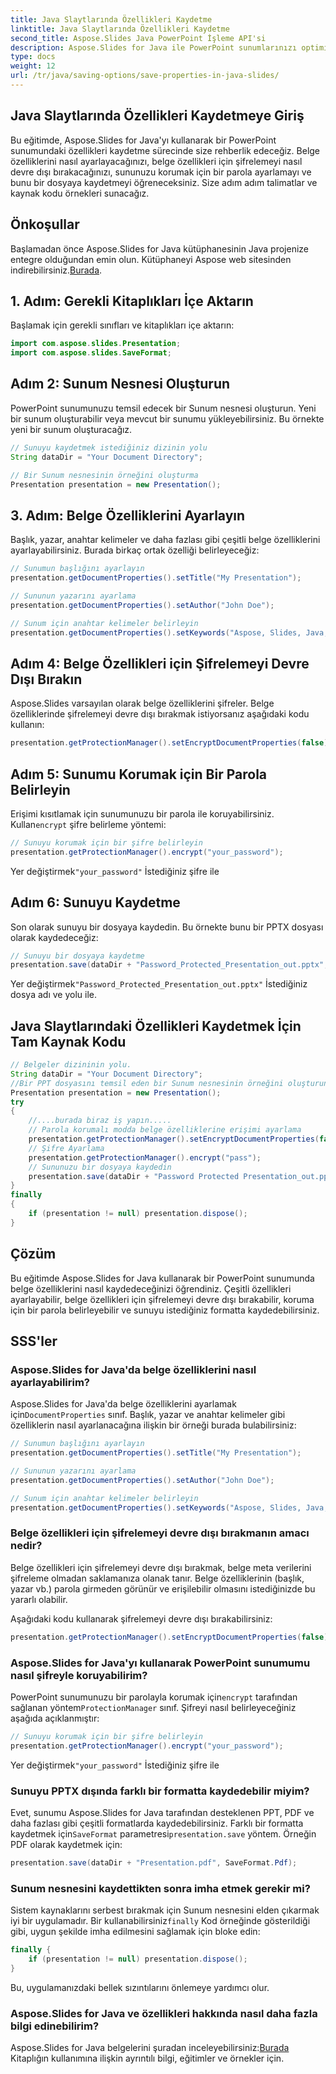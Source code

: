 ```yaml
---
title: Java Slaytlarında Özellikleri Kaydetme
linktitle: Java Slaytlarında Özellikleri Kaydetme
second_title: Aspose.Slides Java PowerPoint İşleme API'si
description: Aspose.Slides for Java ile PowerPoint sunumlarınızı optimize edin. Özellikleri ayarlamayı, şifrelemeyi devre dışı bırakmayı, parola koruması eklemeyi ve zahmetsizce kaydetmeyi öğrenin.
type: docs
weight: 12
url: /tr/java/saving-options/save-properties-in-java-slides/
---
```


## Java Slaytlarında Özellikleri Kaydetmeye Giriş

Bu eğitimde, Aspose.Slides for Java'yı kullanarak bir PowerPoint sunumundaki özellikleri kaydetme sürecinde size rehberlik edeceğiz. Belge özelliklerini nasıl ayarlayacağınızı, belge özellikleri için şifrelemeyi nasıl devre dışı bırakacağınızı, sununuzu korumak için bir parola ayarlamayı ve bunu bir dosyaya kaydetmeyi öğreneceksiniz. Size adım adım talimatlar ve kaynak kodu örnekleri sunacağız.

## Önkoşullar

 Başlamadan önce Aspose.Slides for Java kütüphanesinin Java projenize entegre olduğundan emin olun. Kütüphaneyi Aspose web sitesinden indirebilirsiniz.[Burada](https://downloads.aspose.com/slides/java).

## 1. Adım: Gerekli Kitaplıkları İçe Aktarın

Başlamak için gerekli sınıfları ve kitaplıkları içe aktarın:

```java
import com.aspose.slides.Presentation;
import com.aspose.slides.SaveFormat;
```

## Adım 2: Sunum Nesnesi Oluşturun

PowerPoint sunumunuzu temsil edecek bir Sunum nesnesi oluşturun. Yeni bir sunum oluşturabilir veya mevcut bir sunumu yükleyebilirsiniz. Bu örnekte yeni bir sunum oluşturacağız.

```java
// Sunuyu kaydetmek istediğiniz dizinin yolu
String dataDir = "Your Document Directory";

// Bir Sunum nesnesinin örneğini oluşturma
Presentation presentation = new Presentation();
```

## 3. Adım: Belge Özelliklerini Ayarlayın

Başlık, yazar, anahtar kelimeler ve daha fazlası gibi çeşitli belge özelliklerini ayarlayabilirsiniz. Burada birkaç ortak özelliği belirleyeceğiz:

```java
// Sunumun başlığını ayarlayın
presentation.getDocumentProperties().setTitle("My Presentation");

// Sununun yazarını ayarlama
presentation.getDocumentProperties().setAuthor("John Doe");

// Sunum için anahtar kelimeler belirleyin
presentation.getDocumentProperties().setKeywords("Aspose, Slides, Java, Tutorial");
```

## Adım 4: Belge Özellikleri için Şifrelemeyi Devre Dışı Bırakın

Aspose.Slides varsayılan olarak belge özelliklerini şifreler. Belge özelliklerinde şifrelemeyi devre dışı bırakmak istiyorsanız aşağıdaki kodu kullanın:

```java
presentation.getProtectionManager().setEncryptDocumentProperties(false);
```

## Adım 5: Sunumu Korumak için Bir Parola Belirleyin

 Erişimi kısıtlamak için sunumunuzu bir parola ile koruyabilirsiniz. Kullan`encrypt` şifre belirleme yöntemi:

```java
// Sunuyu korumak için bir şifre belirleyin
presentation.getProtectionManager().encrypt("your_password");
```

 Yer değiştirmek`"your_password"` İstediğiniz şifre ile

## Adım 6: Sunuyu Kaydetme

Son olarak sunuyu bir dosyaya kaydedin. Bu örnekte bunu bir PPTX dosyası olarak kaydedeceğiz:

```java
// Sunuyu bir dosyaya kaydetme
presentation.save(dataDir + "Password_Protected_Presentation_out.pptx", SaveFormat.Pptx);
```

 Yer değiştirmek`"Password_Protected_Presentation_out.pptx"` İstediğiniz dosya adı ve yolu ile.

## Java Slaytlarındaki Özellikleri Kaydetmek İçin Tam Kaynak Kodu

```java
// Belgeler dizininin yolu.
String dataDir = "Your Document Directory";
//Bir PPT dosyasını temsil eden bir Sunum nesnesinin örneğini oluşturun
Presentation presentation = new Presentation();
try
{
	//....burada biraz iş yapın.....
	// Parola korumalı modda belge özelliklerine erişimi ayarlama
	presentation.getProtectionManager().setEncryptDocumentProperties(false);
	// Şifre Ayarlama
	presentation.getProtectionManager().encrypt("pass");
	// Sununuzu bir dosyaya kaydedin
	presentation.save(dataDir + "Password Protected Presentation_out.pptx", SaveFormat.Pptx);
}
finally
{
	if (presentation != null) presentation.dispose();
}
```

## Çözüm

Bu eğitimde Aspose.Slides for Java kullanarak bir PowerPoint sunumunda belge özelliklerini nasıl kaydedeceğinizi öğrendiniz. Çeşitli özellikleri ayarlayabilir, belge özellikleri için şifrelemeyi devre dışı bırakabilir, koruma için bir parola belirleyebilir ve sunuyu istediğiniz formatta kaydedebilirsiniz.

## SSS'ler

### Aspose.Slides for Java'da belge özelliklerini nasıl ayarlayabilirim?

 Aspose.Slides for Java'da belge özelliklerini ayarlamak için`DocumentProperties` sınıf. Başlık, yazar ve anahtar kelimeler gibi özelliklerin nasıl ayarlanacağına ilişkin bir örneği burada bulabilirsiniz:

```java
// Sunumun başlığını ayarlayın
presentation.getDocumentProperties().setTitle("My Presentation");

// Sununun yazarını ayarlama
presentation.getDocumentProperties().setAuthor("John Doe");

// Sunum için anahtar kelimeler belirleyin
presentation.getDocumentProperties().setKeywords("Aspose, Slides, Java, Tutorial");
```

### Belge özellikleri için şifrelemeyi devre dışı bırakmanın amacı nedir?

Belge özellikleri için şifrelemeyi devre dışı bırakmak, belge meta verilerini şifreleme olmadan saklamanıza olanak tanır. Belge özelliklerinin (başlık, yazar vb.) parola girmeden görünür ve erişilebilir olmasını istediğinizde bu yararlı olabilir.

Aşağıdaki kodu kullanarak şifrelemeyi devre dışı bırakabilirsiniz:

```java
presentation.getProtectionManager().setEncryptDocumentProperties(false);
```

### Aspose.Slides for Java'yı kullanarak PowerPoint sunumumu nasıl şifreyle koruyabilirim?

PowerPoint sunumunuzu bir parolayla korumak için`encrypt` tarafından sağlanan yöntem`ProtectionManager` sınıf. Şifreyi nasıl belirleyeceğiniz aşağıda açıklanmıştır:

```java
// Sunuyu korumak için bir şifre belirleyin
presentation.getProtectionManager().encrypt("your_password");
```

 Yer değiştirmek`"your_password"` İstediğiniz şifre ile

### Sunuyu PPTX dışında farklı bir formatta kaydedebilir miyim?

 Evet, sunumu Aspose.Slides for Java tarafından desteklenen PPT, PDF ve daha fazlası gibi çeşitli formatlarda kaydedebilirsiniz. Farklı bir formatta kaydetmek için`SaveFormat` parametresi`presentation.save` yöntem. Örneğin PDF olarak kaydetmek için:

```java
presentation.save(dataDir + "Presentation.pdf", SaveFormat.Pdf);
```

### Sunum nesnesini kaydettikten sonra imha etmek gerekir mi?

 Sistem kaynaklarını serbest bırakmak için Sunum nesnesini elden çıkarmak iyi bir uygulamadır. Bir kullanabilirsiniz`finally` Kod örneğinde gösterildiği gibi, uygun şekilde imha edilmesini sağlamak için bloke edin:

```java
finally {
    if (presentation != null) presentation.dispose();
}
```

Bu, uygulamanızdaki bellek sızıntılarını önlemeye yardımcı olur.

### Aspose.Slides for Java ve özellikleri hakkında nasıl daha fazla bilgi edinebilirim?

 Aspose.Slides for Java belgelerini şuradan inceleyebilirsiniz:[Burada](https://docs.aspose.com/slides/java/) Kitaplığın kullanımına ilişkin ayrıntılı bilgi, eğitimler ve örnekler için.